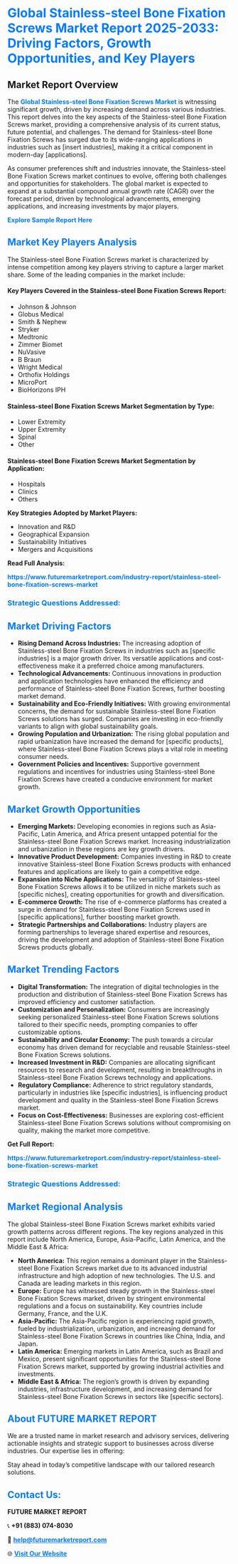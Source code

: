 <h1 style="color: #007BFF;">Global Stainless-steel Bone Fixation Screws Market Report 2025-2033: Driving Factors, Growth Opportunities, and Key Players</h1>

<section id="overview">
<h2>Market Report Overview</h2>
<p>The <a href="https://www.futuremarketreport.com/industry-report/stainless-steel-bone-fixation-screws-market" style="color: #007BFF; text-decoration: none;"><strong>Global Stainless-steel Bone Fixation Screws Market</strong></a> is witnessing significant growth, driven by increasing demand across various industries. This report delves into the key aspects of the Stainless-steel Bone Fixation Screws market, providing a comprehensive analysis of its current status, future potential, and challenges. The demand for Stainless-steel Bone Fixation Screws has surged due to its wide-ranging applications in industries such as [insert industries], making it a critical component in modern-day [applications].</p>
<p>As consumer preferences shift and industries innovate, the Stainless-steel Bone Fixation Screws market continues to evolve, offering both challenges and opportunities for stakeholders. The global market is expected to expand at a substantial compound annual growth rate (CAGR) over the forecast period, driven by technological advancements, emerging applications, and increasing investments by major players.</p>
</section>

<section id="overview">
<p><a href="https://www.futuremarketreport.com/request-sample/reportId=78432" style="color: #007BFF; text-decoration: none;"><strong>Explore Sample Report Here</strong></a></p>
</section>

<section id="key-players">
<h2 style="color: #007BFF;">Market Key Players Analysis</h2>
<p>The Stainless-steel Bone Fixation Screws market is characterized by intense competition among key players striving to capture a larger market share. Some of the leading companies in the market include:</p>
<h4>Key Players Covered in the Stainless-steel Bone Fixation Screws Report:</h4>
<ul><li>Johnson &amp; Johnson</li><li>Globus Medical</li><li>Smith &amp; Nephew</li><li>Stryker</li><li>Medtronic</li><li>Zimmer Biomet</li><li>NuVasive</li><li>B Braun</li><li>Wright Medical</li><li>Orthofix Holdings</li><li>MicroPort</li><li>BioHorizons IPH</li></ul>
<h4>Stainless-steel Bone Fixation Screws Market Segmentation by Type:</h4>
<ul><li>Lower Extremity</li><li>Upper Extremity</li><li>Spinal</li><li>Other</li></ul>

<h4>Stainless-steel Bone Fixation Screws Market Segmentation by Application:</h4>
<ul><li>Hospitals</li><li>Clinics</li><li>Others</li></ul>
<p><strong>Key Strategies Adopted by Market Players:</strong></p>
<ul>
<li>Innovation and R&D</li>
<li>Geographical Expansion</li>
<li>Sustainability Initiatives</li>
<li>Mergers and Acquisitions</li>
</ul>
</section>

<section>
<p><strong>Read Full Analysis: </strong></p><a href="https://www.futuremarketreport.com/industry-report/stainless-steel-bone-fixation-screws-market" style="color: #007BFF; text-decoration: none;"><strong>https://www.futuremarketreport.com/industry-report/stainless-steel-bone-fixation-screws-market</strong></a>
<h3 style="color: #007BFF;">Strategic Questions Addressed:</h3>
</section>

<section id="driving-factors">
<h2 style="color: #007BFF;">Market Driving Factors</h2>
<ul>
<li><strong>Rising Demand Across Industries:</strong> The increasing adoption of Stainless-steel Bone Fixation Screws in industries such as [specific industries] is a major growth driver. Its versatile applications and cost-effectiveness make it a preferred choice among manufacturers.</li>
<li><strong>Technological Advancements:</strong> Continuous innovations in production and application technologies have enhanced the efficiency and performance of Stainless-steel Bone Fixation Screws, further boosting market demand.</li>
<li><strong>Sustainability and Eco-Friendly Initiatives:</strong> With growing environmental concerns, the demand for sustainable Stainless-steel Bone Fixation Screws solutions has surged. Companies are investing in eco-friendly variants to align with global sustainability goals.</li>
<li><strong>Growing Population and Urbanization:</strong> The rising global population and rapid urbanization have increased the demand for [specific products], where Stainless-steel Bone Fixation Screws plays a vital role in meeting consumer needs.</li>
<li><strong>Government Policies and Incentives:</strong> Supportive government regulations and incentives for industries using Stainless-steel Bone Fixation Screws have created a conducive environment for market growth.</li>
</ul>
</section>

<section id="growth-opportunities">
<h2 style="color: #007BFF;">Market Growth Opportunities</h2>
<ul>
<li><strong>Emerging Markets:</strong> Developing economies in regions such as Asia-Pacific, Latin America, and Africa present untapped potential for the Stainless-steel Bone Fixation Screws market. Increasing industrialization and urbanization in these regions are key growth drivers.</li>
<li><strong>Innovative Product Development:</strong> Companies investing in R&D to create innovative Stainless-steel Bone Fixation Screws products with enhanced features and applications are likely to gain a competitive edge.</li>
<li><strong>Expansion into Niche Applications:</strong> The versatility of Stainless-steel Bone Fixation Screws allows it to be utilized in niche markets such as [specific niches], creating opportunities for growth and diversification.</li>
<li><strong>E-commerce Growth:</strong> The rise of e-commerce platforms has created a surge in demand for Stainless-steel Bone Fixation Screws used in [specific applications], further boosting market growth.</li>
<li><strong>Strategic Partnerships and Collaborations:</strong> Industry players are forming partnerships to leverage shared expertise and resources, driving the development and adoption of Stainless-steel Bone Fixation Screws products globally.</li>
</ul>
</section>

<section id="trending-factors">
<h2 style="color: #007BFF;">Market Trending Factors</h2>
<ul>
<li><strong>Digital Transformation:</strong> The integration of digital technologies in the production and distribution of Stainless-steel Bone Fixation Screws has improved efficiency and customer satisfaction.</li>
<li><strong>Customization and Personalization:</strong> Consumers are increasingly seeking personalized Stainless-steel Bone Fixation Screws solutions tailored to their specific needs, prompting companies to offer customizable options.</li>
<li><strong>Sustainability and Circular Economy:</strong> The push towards a circular economy has driven demand for recyclable and reusable Stainless-steel Bone Fixation Screws solutions.</li>
<li><strong>Increased Investment in R&D:</strong> Companies are allocating significant resources to research and development, resulting in breakthroughs in Stainless-steel Bone Fixation Screws technology and applications.</li>
<li><strong>Regulatory Compliance:</strong> Adherence to strict regulatory standards, particularly in industries like [specific industries], is influencing product development and quality in the Stainless-steel Bone Fixation Screws market.</li>
<li><strong>Focus on Cost-Effectiveness:</strong> Businesses are exploring cost-efficient Stainless-steel Bone Fixation Screws solutions without compromising on quality, making the market more competitive.</li>
</ul>
</section>

<section>
<p><strong>Get Full Report: </strong></p><a href="https://www.futuremarketreport.com/industry-report/stainless-steel-bone-fixation-screws-market" style="color: #007BFF; text-decoration: none;"><strong>https://www.futuremarketreport.com/industry-report/stainless-steel-bone-fixation-screws-market</strong></a>
<h3 style="color: #007BFF;">Strategic Questions Addressed:</h3>
</section>


<section id="regional-analysis">
<h2 style="color: #007BFF;">Market Regional Analysis</h2>
<p>The global Stainless-steel Bone Fixation Screws market exhibits varied growth patterns across different regions. The key regions analyzed in this report include North America, Europe, Asia-Pacific, Latin America, and the Middle East & Africa:</p>
<ul>
<li><strong>North America:</strong> This region remains a dominant player in the Stainless-steel Bone Fixation Screws market due to its advanced industrial infrastructure and high adoption of new technologies. The U.S. and Canada are leading markets in this region.</li>
<li><strong>Europe:</strong> Europe has witnessed steady growth in the Stainless-steel Bone Fixation Screws market, driven by stringent environmental regulations and a focus on sustainability. Key countries include Germany, France, and the U.K.</li>
<li><strong>Asia-Pacific:</strong> The Asia-Pacific region is experiencing rapid growth, fueled by industrialization, urbanization, and increasing demand for Stainless-steel Bone Fixation Screws in countries like China, India, and Japan.</li>
<li><strong>Latin America:</strong> Emerging markets in Latin America, such as Brazil and Mexico, present significant opportunities for the Stainless-steel Bone Fixation Screws market, supported by growing industrial activities and investments.</li>
<li><strong>Middle East & Africa:</strong> The region’s growth is driven by expanding industries, infrastructure development, and increasing demand for Stainless-steel Bone Fixation Screws in sectors like [specific sectors].</li>
</ul>
</section>

<footer>
<h2 style="color: #007BFF;">About FUTURE MARKET REPORT</h2>
<p>We are a trusted name in market research and advisory services, delivering actionable insights and strategic support to businesses across diverse industries. Our expertise lies in offering:</p>

<p>Stay ahead in today’s competitive landscape with our tailored research solutions.</p>

<h2 style="color: #007BFF;">Contact Us:</h2>
<p><strong>FUTURE MARKET REPORT</strong></p>
<p>📞 <strong>+91 (883) 074-8030</strong></p>
<p>📧 <strong><a href="mailto:help@futuremarketreport.com" style="color: #007BFF;">help@futuremarketreport.com</a></strong></p>
<p>🌐 <strong><a href="https://www.futuremarketreport.com/" style="color: #007BFF;">Visit Our Website</a></strong></p>
</footer>